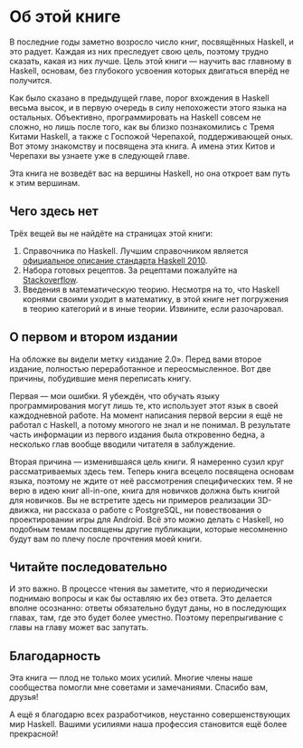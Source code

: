 # Об этой книге

В последние годы заметно возросло число книг, посвящённых Haskell, и это радует. Каждая из них преследует свою цель, поэтому трудно сказать, какая из них лучше. Цель этой книги &mdash; научить вас главному в Haskell, основам, без глубокого усвоения которых двигаться вперёд не получится.

Как было сказано в предыдущей главе, порог вхождения в Haskell весьма высок, и в первую очередь в силу непохожести этого языка на остальных. Объективно, программировать на Haskell совсем не сложно, но лишь после того, как вы близко познакомились с Тремя Китами Haskell, а также с Госпожой Черепахой, поддерживающей оных. Вот этому знакомству и посвящена эта книга. А имена этих Китов и Черепахи вы узнаете уже в следующей главе.

Эта книга не возведёт вас на вершины Haskell, но она откроет вам путь к этим вершинам.

## Чего здесь нет

Трёх вещей вы не найдёте на страницах этой книги:

1. Справочника по Haskell. Лучшим справочником является [официальное описание стандарта Haskell 2010](https://www.haskell.org/onlinereport/haskell2010/).
2. Набора готовых рецептов. За рецептами пожалуйте на [Stackoverflow](http://stackoverflow.com/questions/tagged/haskell).
3. Введения в математическую теорию. Несмотря на то, что Haskell корнями своими уходит в математику, в этой книге нет погружения в теорию категорий и в иные теории. Извините, если разочаровал.

## О первом и втором издании

На обложке вы видели метку &laquo;издание 2.0&raquo;. Перед вами второе издание, полностью переработанное и переосмысленное. Вот две причины, побудившие меня переписать книгу.

Первая &mdash; мои ошибки. Я убеждён, что обучать языку программирования могут лишь те, кто использует этот язык в своей каждодневной работе. На момент написания первой версии я ещё не работал с Haskell, а потому многого не знал и не понимал. В результате часть информации из первого издания была откровенно бедна, а несколько глав вообще вводили читателя в заблуждение.

Вторая причина &mdash; изменившаяся цель книги. Я намеренно сузил круг рассматриваемых здесь тем. Теперь книга всецело посвящена основам языка, поэтому не ждите от неё рассмотрения специфических тем. Я не верю в идею книг all-in-one, книга для новичков должна быть книгой для новичков. Вы не встретите здесь ни примеров реализации 3D-движка, ни рассказа о работе с PostgreSQL, ни повествования о проектировании игры для Android. Всё это можно делать с Haskell, но подобным темам посвящены другие публикации, которые несомненно будут вам по плечу после прочтения моей книги.

## Читайте последовательно

И это важно. В процессе чтения вы заметите, что я периодически поднимаю вопросы и как бы оставляю их без ответа. Это делается вполне осознанно: ответы обязательно будут даны, но в последующих главах, там, где это будет более уместно. Поэтому перепрыгивание с главы на главу может вас запутать.

## Благодарность

Эта книга &mdash; плод не только моих усилий. Многие члены наше сообщества помогли мне советами и замечаниями. Спасибо вам, друзья!

А ещё я благодарю всех разработчиков, неустанно совершенствующих мир Haskell. Вашими усилиями наша профессия становится ещё более прекрасной!


